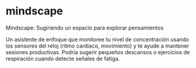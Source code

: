 # mindscape

Mindscape: Sugiriendo un espacio para explorar pensamientos

Un asistente de enfoque que monitoree tu nivel de concentración usando los sensores del reloj (ritmo cardíaco, movimiento) y te ayude a mantener sesiones productivas. Podría sugerir pequeños descansos o ejercicios de respiración cuando detecte señales de fatiga.

